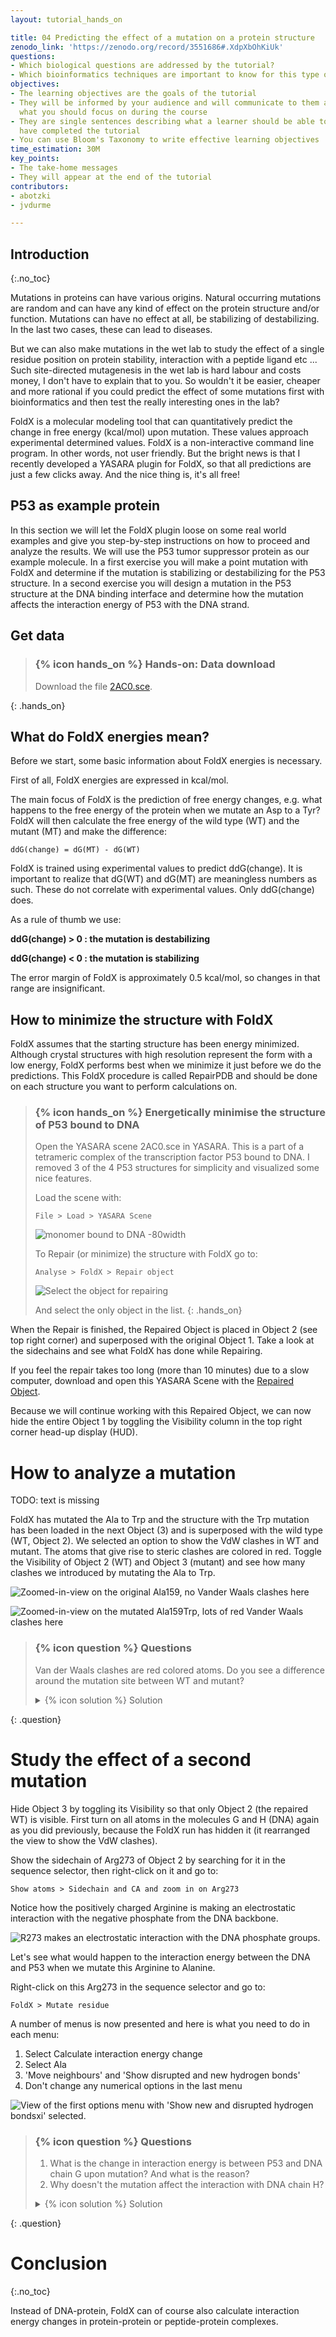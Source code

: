 ```yaml
---
layout: tutorial_hands_on

title: 04 Predicting the effect of a mutation on a protein structure
zenodo_link: 'https://zenodo.org/record/3551686#.XdpXbOhKiUk'
questions:
- Which biological questions are addressed by the tutorial?
- Which bioinformatics techniques are important to know for this type of data?
objectives:
- The learning objectives are the goals of the tutorial
- They will be informed by your audience and will communicate to them and to yourself
  what you should focus on during the course
- They are single sentences describing what a learner should be able to do once they
  have completed the tutorial
- You can use Bloom's Taxonomy to write effective learning objectives
time_estimation: 30M
key_points:
- The take-home messages
- They will appear at the end of the tutorial
contributors:
- abotzki 
- jvdurme 

---
```



## Introduction
{:.no_toc}

<!-- This is a comment. -->

Mutations in proteins can have various origins. Natural occurring mutations are random and can have any kind of effect on the protein structure and/or function. Mutations can have no effect at all, be stabilizing of destabilizing. In the last two cases, these can lead to diseases.

But we can also make mutations in the wet lab to study the effect of a single residue position on protein stability, interaction with a peptide ligand etc ... Such site-directed mutagenesis in the wet lab is hard labour and costs money, I don't have to explain that to you. So wouldn't it be easier, cheaper and more rational if you could predict the effect of some mutations first with bioinformatics and then test the really interesting ones in the lab?

FoldX is a molecular modeling tool that can quantitatively predict the change in free energy (kcal/mol) upon mutation. These values approach experimental determined values. FoldX is a non-interactive command line program. In other words, not user friendly. But the bright news is that I recently developed a YASARA plugin for FoldX, so that all predictions are just a few clicks away. And the nice thing is, it's all free!

## P53 as example protein 

In this section we will let the FoldX plugin loose on some real world examples and give you step-by-step instructions on how to proceed and analyze the results. We will use the P53 tumor suppressor protein as our example molecule. In a first exercise you will make a point mutation with FoldX and determine if the mutation is stabilizing or destabilizing for the P53 structure. In a second exercise you will design a mutation in the P53 structure at the DNA binding interface and determine how the mutation affects the interaction energy of P53 with the DNA strand.

## Get data

> ### {% icon hands_on %} Hands-on: Data download
>
> Download the file [2AC0.sce](https://zenodo.org/record/3551686/files/2AC0.sce?download=1).
>
{: .hands_on}

## What do FoldX energies mean?


Before we start, some basic information about FoldX energies is necessary.

First of all, FoldX energies are expressed in kcal/mol.

The main focus of FoldX is the prediction of free energy changes, e.g. what happens to the free energy of the protein when we mutate an Asp to a Tyr? FoldX will then calculate the free energy of the wild type (WT) and the mutant (MT) and make the difference:

```
ddG(change) = dG(MT) - dG(WT)
```

FoldX is trained using experimental values to predict ddG(change). It is important to realize that dG(WT) and dG(MT) are meaningless numbers as such. These do not correlate with experimental values. Only ddG(change) does.

As a rule of thumb we use:


**ddG(change) > 0 : the mutation is destabilizing**

**ddG(change) < 0 : the mutation is stabilizing**


The error margin of FoldX is approximately 0.5 kcal/mol, so changes in that range are insignificant. 

## How to minimize the structure with FoldX

FoldX assumes that the starting structure has been energy minimized. Although crystal structures with high resolution represent the form with a low energy, FoldX performs best when we minimize it just before we do the predictions. This FoldX procedure is called RepairPDB and should be done on each structure you want to perform calculations on.

> ### {% icon hands_on %} Energetically minimise the structure of P53 bound to DNA
> 
> Open the YASARA scene 2AC0.sce in YASARA. This is a part of a tetrameric complex of the transcription factor P53 bound to DNA. I removed 3 of the 4 P53 structures for simplicity and visualized some nice features.
> 
> Load the scene with:
> 
> ```
> File > Load > YASARA Scene
> ```
> ![monomer bound to DNA -80width](../../images/Training_1.png "P53 monomer bound to DNA")
> 
> To Repair (or minimize) the structure with FoldX go to:
> ```
> Analyse > FoldX > Repair object 
> ```
> 
> ![Select the object for repairing](../../images/Training_2.png "Select the object for repairing")
> 
> And select the only object in the list.
{: .hands_on}

When the Repair is finished, the Repaired Object is placed in Object 2 (see top right corner) and superposed with the original Object 1. Take a look at the sidechains and see what FoldX has done while Repairing.

If you feel the repair takes too long (more than 10 minutes) due to a slow computer, download and open this YASARA Scene with the [Repaired Object](https://zenodo.org/record/3551686/files/2AC0_Repaired.sce?download=1).

Because we will continue working with this Repaired Object, we can now hide the entire Object 1 by toggling the Visibility column in the top right corner head-up display (HUD).

# How to analyze a mutation 

TODO: text is missing

FoldX has mutated the Ala to Trp and the structure with the Trp mutation has been loaded in the next Object (3) and is superposed with the wild type (WT, Object 2). We selected an option to show the VdW clashes in WT and mutant. The atoms that give rise to steric clashes are colored in red. Toggle the Visibility of Object 2 (WT) and Object 3 (mutant) and see how many clashes we introduced by mutating the Ala to Trp.


![Zoomed-in-view on the original Ala159, no Vander Waals clashes here](../../images/Training_7.png "Zoomed-in-view on the original Ala159, no Vander Waals clashes here")

![Zoomed-in-view on the mutated Ala159Trp, lots of red Vander Waals clashes here](../../images/Training_8.png "Zoomed-in-view on the mutated Ala159Trp, lots of red Vander Waals clashes here")


> ### {% icon question %} Questions
>
> Van der Waals clashes are red colored atoms. 
> Do you see a difference around the mutation site between WT and mutant? 
>
> <details markdown="1">
> <summary>{% icon solution %} Solution
> </summary>
> 
> Toggle the Visibility of WT and mutant to see the differences. 
> Open the Console by pressing the spacebar twice and see the free energy change of the mutation. 
> Anything above a change of +0.5kcal/mol is already assumed to be destabilizing.
> In the console - to open press spacebar twice - we see an energy change of +29 kcal/mol.
> ![In the console - to open press spacebar twice - we see an energy change of +29 kcal/mol.](../../images/Training_9.png "Open the console to explore the situation.")
> This is clearly a destabilizing mutation.
> </details>
{: .question}


# Study the effect of a second mutation 

Hide Object 3 by toggling its Visibility so that only Object 2 (the repaired WT) is visible.
First turn on all atoms in the molecules G and H (DNA) again as you did previously, because the FoldX run has hidden it (it rearranged the view to show the VdW clashes).

Show the sidechain of Arg273 of Object 2 by searching for it in the sequence selector, then right-click on it and go to:


```
Show atoms > Sidechain and CA and zoom in on Arg273
```

Notice how the positively charged Arginine is making an electrostatic interaction with the negative phosphate from the DNA backbone.

![R273 makes an electrostatic interaction with the DNA phosphate groups.](../../images/Training_10.png "R273 makes an electrostatic interaction with the DNA phosphate groups.")

Let's see what would happen to the interaction energy between the DNA and P53 when we mutate this Arginine to Alanine.

Right-click on this Arg273 in the sequence selector and go to:

```
FoldX > Mutate residue
```

A number of menus is now presented and here is what you need to do in each menu:

1. Select Calculate interaction energy change
2. Select Ala
3. 'Move neighbours' and 'Show disrupted and new hydrogen bonds'
4. Don't change any numerical options in the last menu

![View of the first options menu with 'Show new and disrupted hydrogen bondsxi' selected.](../../images/Training_11.png "View of the first options menu with 'Show new and disrupted hydrogen bonds' selected.")

> ### {% icon question %} Questions
> 
> 1. What is the change in interaction energy is between P53 and DNA chain G upon mutation?
>    And what is the reason?
> 2. Why doesn't the mutation affect the interaction with DNA chain H?
>
>
> <details markdown="1">
> <summary>{% icon solution %} Solution
> </summary>
>
> 1. Toggle the Visibility between this mutant and the WT structure and see how the hydrogen bonding changes and check the output in the Console. 
>     ![Mutation](../../images/Training_12.png "Change in interaction energy")
>     We see that the mutation decreases the interaction with DNA strand G by approximately 1 kcal/mol
>     since we lost 1 hydrogen bond.
> 
> 2. ***TODO***  
> 
> </details>
>
>
{: .question}

# Conclusion
{:.no_toc}

Instead of DNA-protein, FoldX can of course also calculate interaction energy changes in protein-protein or peptide-protein complexes.

